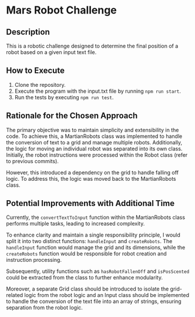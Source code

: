 # Mars Robot Challenge
## Description
This is a robotic challenge designed to determine the final position of a robot based on a given input text file.

## How to Execute
1. Clone the repository.
2. Execute the program with the input.txt file by running `npm run start`.
3. Run the tests by executing `npm run test`.

## Rationale for the Chosen Approach
The primary objective was to maintain simplicity and extensibility in the code. To achieve this, a MartianRobots class was implemented to handle the conversion of text to a grid and manage multiple robots. Additionally, the logic for moving an individual robot was separated into its own class. Initially, the robot instructions were processed within the Robot class (refer to previous commits). 

However, this introduced a dependency on the grid to handle falling off logic. To address this, the logic was moved back to the MartianRobots class.

## Potential Improvements with Additional Time
Currently, the `convertTextToInput` function within the MartianRobots class performs multiple tasks, leading to increased complexity.

To enhance clarity and maintain a single responsibility principle, I would split it into two distinct functions: `handleInput` and `createRobots`. The `handleInput` function would manage the grid and its dimensions, while the `createRobots` function would be responsible for robot creation and instruction processing.

Subsequently, utility functions such as `hasRobotFallenOff` and `isPosScented` could be extracted from the class to further enhance modularity.

Moreover, a separate Grid class should be introduced to isolate the grid-related logic from the robot logic and an Input class should be implemented to handle the conversion of the text file into an array of strings, ensuring separation from the robot logic.

